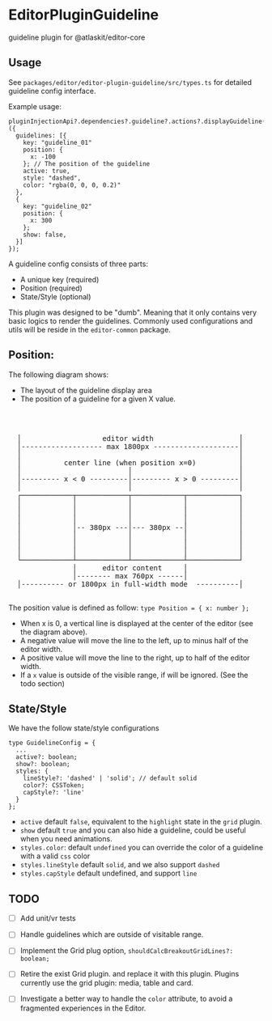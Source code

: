 # EditorPluginGuideline

guideline plugin for @atlaskit/editor-core

## Usage

See `packages/editor/editor-plugin-guideline/src/types.ts` for detailed guideline config interface.

Example usage:

```
pluginInjectionApi?.dependencies?.guideline?.actions?.displayGuideline(view)({
  guidelines: [{
    key: "guideline_01"
    position: {
      x: -100
    }; // The position of the guideline
    active: true,
    style: "dashed",
    color: "rgba(0, 0, 0, 0.2)"
  }, 
  {
    key: "guideline_02"
    position: {
      x: 300
    };
    show: false,
  }]
});
```  

A guideline config consists of three parts:
  - A unique key (required)
  - Position (required)
  - State/Style (optional)

This plugin was designed to be "dumb". Meaning that it only contains very basic logics to render the guidelines. Commonly used configurations and utils will be reside in the `editor-common` package.



## Position:

The following diagram shows:
- The layout of the guideline display area
- The position of a guideline for a given X value.
<pre>



  │                   editor width                    │
  │------------------- max 1800px --------------------│
  │                                                   │
  │          center line (when position x=0)          │
  │                         │                         │
  │--------- x < 0 ---------│--------- x > 0 ---------│
  │                         │                         │
  ┌────────────┬────────────┬────────────┬────────────┐
  │            │            │            │            │
  │            │            │            │            │
  │            │            │            │            │
  │            │-- 380px ---│--- 380px --│            │
  │            │            │            │            │
  │            │            │            │            │
  │            │            │            │            │
  └────────────┴────────────┴────────────┴────────────┘
               │      editor content     │
               │-------- max 760px ------│
  │---------- or 1800px in full-width mode  ----------│
               
</pre>

The position value is defined as follow:
  `type Position = { x: number };`
* When x is 0, a vertical line is displayed at the center of the editor (see the diagram above). 
* A negative value will move the line to the left, up to minus half of the editor width.
* A positive value will move the line to the right, up to half of the editor width.
* If a `x` value is outside of the visible range, if will be ignored. (See the todo section)


## State/Style

We have the follow state/style configurations
```
type GuidelineConfig = {
  ...
  active?: boolean;
  show?: boolean;
  styles: {
    lineStyle?: 'dashed' | 'solid'; // default solid
    color?: CSSToken;
    capStyle?: 'line'
  }
};
```

- `active` default `false`, equivalent to the `highlight` state in the `grid` plugin.
- `show` default `true` and you can also hide a guideline, could be useful when you need animations.
- `styles.color`: default `undefined` you can override the color of a guideline with a valid `css` color
- `styles.lineStyle` default `solid`, and we also support `dashed`
- `styles.capStyle` default undefined, and support `line`

## TODO
- [ ] Add unit/vr tests
- [ ] Handle guidelines which are outside of visitable range. 
- [ ] Implement the Grid plug option, `shouldCalcBreakoutGridLines?: boolean;`
- [ ] Retire the exist Grid plugin. and replace it with this plugin. Plugins currently use the grid plugin: media, table and card.
- [ ] Investigate a better way to handle the `color` attribute, to avoid a fragmented experiences in the Editor.

